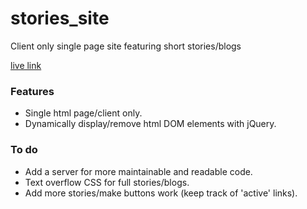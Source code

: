 # stories_site
Client only single page site featuring short stories/blogs

[live link][link]

[link]: http://lilianchen1.github.io/stories_site/html/index.html

### Features
* Single html page/client only.
* Dynamically display/remove html DOM elements with jQuery.

### To do
* Add a server for more maintainable and readable code.
* Text overflow CSS for full stories/blogs.
* Add more stories/make buttons work (keep track of 'active' links).
